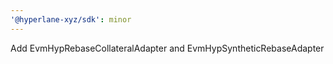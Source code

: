 ```yaml
---
'@hyperlane-xyz/sdk': minor
---
```


Add EvmHypRebaseCollateralAdapter and EvmHypSyntheticRebaseAdapter
